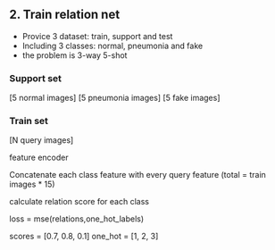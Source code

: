 

## 2. Train relation net
- Provice 3 dataset: train, support and test
- Including 3 classes: normal, pneumonia and fake
- the problem is 3-way 5-shot

### Support set
[5 normal images]
[5 pneumonia images]
[5 fake images]
### Train set
[N query images]

feature encoder

Concatenate each class
feature with every query feature (total = train images * 15)

calculate relation score for each class

loss = mse(relations,one_hot_labels)

scores = [0.7, 0.8, 0.1]
one_hot = [1, 2, 3]